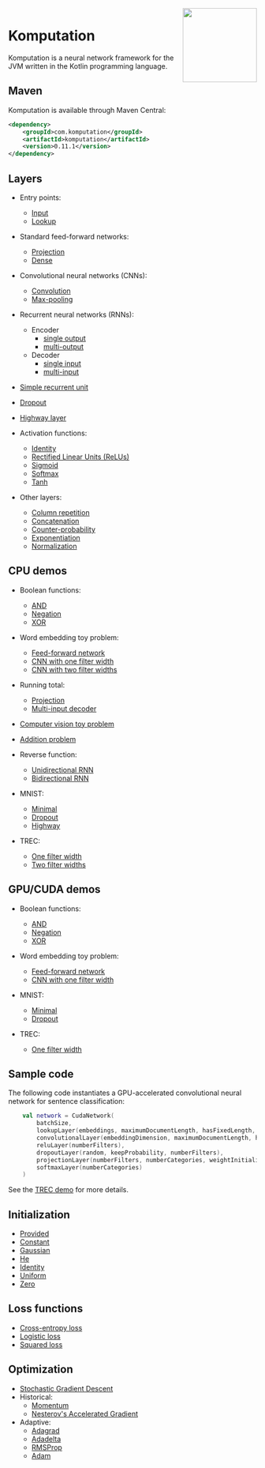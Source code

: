 <img src="Logo.jpg" align="right" height="150" width="150" />

# Komputation

Komputation is a neural network framework for the JVM written in the Kotlin programming language.

## Maven

Komputation is available through Maven Central:

```xml
<dependency>
    <groupId>com.komputation</groupId>
    <artifactId>komputation</artifactId>
    <version>0.11.1</version>
</dependency>
```

## Layers

- Entry points:
  - [Input](./src/main/kotlin/com/komputation/layers/entry/InputLayer.kt)
  - [Lookup](./src/main/kotlin/com/komputation/layers/entry/LookupLayer.kt)

- Standard feed-forward networks:
  - [Projection](./src/main/kotlin/com/komputation/layers/forward/projection/ProjectionLayer.kt)
  - [Dense](./src/main/kotlin/com/komputation/layers/forward/dense/DenseLayer.kt)

- Convolutional neural networks (CNNs):
  - [Convolution](./src/main/kotlin/com/komputation/layers/forward/convolution/ConvolutionLayer.kt)
  - [Max-pooling](./src/main/kotlin/com/komputation/layers/forward/convolution/MaxPoolingLayer.kt)

- Recurrent neural networks (RNNs):
  - Encoder
    - [single output](./src/main/kotlin/com/komputation/layers/forward/encoder/SingleOutputEncoder.kt)
    - [multi-output](./src/main/kotlin/com/komputation/layers/forward/encoder/MultiOutputEncoder.kt)
  - Decoder
    - [single input](./src/main/kotlin/com/komputation/layers/forward/decoder/SingleInputDecoder.kt)
    - [multi-input](./src/main/kotlin/com/komputation/layers/forward/decoder/MultiInputDecoder.kt)

- [Simple recurrent unit](./src/main/kotlin/com/komputation/cpu/layers/forward/units/SimpleRecurrentUnit.kt)

- [Dropout](./src/main/kotlin/com/komputation/layers/forward/dropout/DropoutLayer.kt)

- [Highway layer](./src/main/kotlin/com/komputation/layers/forward/HighwayLayer.kt)

- Activation functions:
  - [Identity](./src/main/kotlin/com/komputation/layers/forward/activation/IdentityLayer.kt)
  - [Rectified Linear Units (ReLUs)](./src/main/kotlin/com/komputation/layers/forward/activation/ReluLayer.kt)
  - [Sigmoid](./src/main/kotlin/com/komputation/layers/forward/activation/SigmoidLayer.kt)
  - [Softmax](./src/main/kotlin/com/komputation/layers/forward/activation/SoftmaxLayer.kt)
  - [Tanh](./src/main/kotlin/com/komputation/layers/forward/activation/TanhLayer.kt)

- Other layers:
  - [Column repetition](./src/main/kotlin/com/komputation/layers/forward/ColumnRepetitionLayer.kt)
  - [Concatenation](./src/main/kotlin/com/komputation/layers/forward/Concatenation.kt)
  - [Counter-probability](./src/main/kotlin/com/komputation/layers/forward/CounterProbabilityLayer.kt)
  - [Exponentiation](./src/main/kotlin/com/komputation/layers/forward/activation/ExponentiationLayer.kt)
  - [Normalization](./src/main/kotlin/com/komputation/layers/forward/NormalizationLayer.kt)

## CPU demos

- Boolean functions:
  - [AND](./src/main/kotlin/com/komputation/cpu/demos/and/AndSigmoid.kt)
  - [Negation](./src/main/kotlin/com/komputation/cpu/demos/negation/Negation.kt)
  - [XOR](./src/main/kotlin/com/komputation/cpu/demos/xor/Xor.kt)

- Word embedding toy problem:
  - [Feed-forward network](./src/main/kotlin/com/komputation/cpu/demos/embeddings/Embeddings.kt)
  - [CNN with one filter width](./src/main/kotlin/com/komputation/cpu/demos/embeddings/EmbeddingsWithConvolution.kt)
  - [CNN with two filter widths](./src/main/kotlin/com/komputation/cpu/demos/embeddings/EmbeddingsWithTwoFilterWidths.kt)

- Running total:
  - [Projection](./src/main/kotlin/com/komputation/cpu/demos/runningtotal/RunningTotalProjection.kt)
  - [Multi-input decoder](./src/main/kotlin/com/komputation/cpu/demos/runningtotal/RunningTotalMultiInputDecoder.kt)

- [Computer vision toy problem](./src/main/kotlin/com/komputation/cpu/demos/lines/Lines.kt)

- [Addition problem](./src/main/kotlin/com/komputation/cpu/demos/addition/AdditionProblemRecurrentUnit.kt)

- Reverse function:
  - [Unidirectional RNN](./src/main/kotlin/com/komputation/cpu/demos/reverse/ReverseUnidirectional.kt)
  - [Bidirectional RNN](./src/main/kotlin/com/komputation/cpu/demos/reverse/ReverseBidirectional.kt)

- MNIST:
  - [Minimal](./src/main/kotlin/com/komputation/cpu/demos/mnist/MnistMinimal.kt)
  - [Dropout](./src/main/kotlin/com/komputation/cpu/demos/mnist/MnistBatchDropout.kt)
  - [Highway](./src/main/kotlin/com/komputation/cpu/demos/mnist/MnistHighway.kt)

- TREC:
  - [One filter width](./src/main/kotlin/com/komputation/cpu/demos/trec/TREC.kt)
  - [Two filter widths](./src/main/kotlin/com/komputation/cpu/demos/trec/TRECWithTwoFilterWidths.kt)

## GPU/CUDA demos

- Boolean functions:
  - [AND](./src/main/kotlin/com/komputation/cuda/demos/and/AndSigmoid.kt)
  - [Negation](./src/main/kotlin/com/komputation/cuda/demos/negation/Negation.kt)
  - [XOR](./src/main/kotlin/com/komputation/cuda/demos/xor/Xor.kt)

- Word embedding toy problem:
  - [Feed-forward network](./src/main/kotlin/com/komputation/cuda/demos/embeddings/Embeddings.kt)
  - [CNN with one filter width](./src/main/kotlin/com/komputation/cuda/demos/embeddings/EmbeddingsWithConvolution.kt)

- MNIST:
  - [Minimal](./src/main/kotlin/com/komputation/cuda/demos/mnist/MnistMinimal.kt)
  - [Dropout](./src/main/kotlin/com/komputation/cuda/demos/mnist/MnistBatchDropout.kt)

- TREC:
  - [One filter width](./src/main/kotlin/com/komputation/cuda/demos/trec/TREC.kt)

## Sample code

The following code instantiates a GPU-accelerated convolutional neural network for sentence classification:

```kotlin
    val network = CudaNetwork(
        batchSize,
        lookupLayer(embeddings, maximumDocumentLength, hasFixedLength, embeddingDimension, optimization),
        convolutionalLayer(embeddingDimension, maximumDocumentLength, hasFixedLength, numberFilters, filterWidth, filterHeight, weightInitialization, biasInitialization, optimization),
        reluLayer(numberFilters),
        dropoutLayer(random, keepProbability, numberFilters),
        projectionLayer(numberFilters, numberCategories, weightInitialization, biasInitialization, optimization),
        softmaxLayer(numberCategories)
    )
```

See the [TREC demo](./src/main/kotlin/com/komputation/cuda/demos/trec/TREC.kt) for more details.

## Initialization

- [Provided](./src/main/kotlin/com/komputation/initialization/ProvidedInitialization.kt)
- [Constant](./src/main/kotlin/com/komputation/initialization/ConstantInitialization.kt)
- [Gaussian](./src/main/kotlin/com/komputation/initialization/GaussianInitialization.kt)
- [He](./src/main/kotlin/com/komputation/initialization/HeInitialization.kt)
- [Identity](./src/main/kotlin/com/komputation/initialization/IdentityInitialization.kt)
- [Uniform](./src/main/kotlin/com/komputation/initialization/UniformInitialization.kt)
- [Zero](./src/main/kotlin/com/komputation/initialization/ZeroInitialization.kt)

## Loss functions

- [Cross-entropy loss](./src/main/kotlin/com/komputation/loss/CrossEntropyLoss.kt)
- [Logistic loss](./src/main/kotlin/com/komputation/loss/LogisticLoss.kt)
- [Squared loss](./src/main/kotlin/com/komputation/loss/SquaredLoss.kt)

## Optimization

- [Stochastic Gradient Descent](./src/main/kotlin/com/komputation/optimization/StochasticGradientDescent.kt)
- Historical:
  - [Momentum](./src/main/kotlin/com/komputation/optimization/historical/Momentum.kt)
  - [Nesterov's Accelerated Gradient](./src/main/kotlin/com/komputation/optimization/historical/Nesterov.kt)
- Adaptive:
  - [Adagrad](./src/main/kotlin/com/komputation/optimization/adaptive/Adagrad.kt)
  - [Adadelta](./src/main/kotlin/com/komputation/optimization/adaptive/Adadelta.kt)
  - [RMSProp](./src/main/kotlin/com/komputation/optimization/adaptive/RMSProp.kt)
  - [Adam](./src/main/kotlin/com/komputation/optimization/adaptive/Adam.kt)